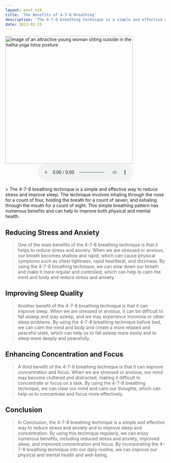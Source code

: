```yaml
---
layout: post.njk
title: 'The Benefits of 4-7-8 Breathing'
description: 'The 4-7-8 breathing technique is a simple and effective way to reduce stress and anxiety and to improve sleep and concentration.'
date: 2023-02-23
---
```


<img src="{{ '/assets/images/breathing.jpg' | url }}" alt="image of an attractive young woman sitting outside in the hatha yoga lotus posture" width="400" class="centered">
</br>
<center>
<audio controls>
<source src="/assets/audio/4-7-8.mp3" type="audio/mpeg">
  Your browser does not support the audio element.
</audio></center><br>
> The 4-7-8 breathing technique is a simple and effective way to reduce stress and improve sleep. The technique involves inhaling through the nose for a count of four, holding the breath for a count of seven, and exhaling through the mouth for a count of eight. This simple breathing pattern has numerous benefits and can help to improve both physical and mental health.

## Reducing Stress and Anxiety
> One of the main benefits of the 4-7-8 breathing technique is that it helps to reduce stress and anxiety. When we are stressed or anxious, our breath becomes shallow and rapid, which can cause physical symptoms such as chest tightness, rapid heartbeat, and dizziness. By using the 4-7-8 breathing technique, we can slow down our breath and make it more regular and controlled, which can help to calm the mind and body and reduce stress and anxiety.

## Improving Sleep Quality
> Another benefit of the 4-7-8 breathing technique is that it can improve sleep. When we are stressed or anxious, it can be difficult to fall asleep and stay asleep, and we may experience insomnia or other sleep problems. By using the 4-7-8 breathing technique before bed, we can calm the mind and body and create a more relaxed and peaceful state, which can help us to fall asleep more easily and to sleep more deeply and peacefully.

## Enhancing Concentration and Focus
> A third benefit of the 4-7-8 breathing technique is that it can improve concentration and focus. When we are stressed or anxious, our mind may become cluttered and distracted, making it difficult to concentrate or focus on a task. By using the 4-7-8 breathing technique, we can clear our mind and calm our thoughts, which can help us to concentrate and focus more effectively.

## Conclusion
> In Conclusion, the 4-7-8 breathing technique is a simple and effective way to reduce stress and anxiety and to improve sleep and concentration. By using this technique regularly, we can enjoy numerous benefits, including reduced stress and anxiety, improved sleep, and improved concentration and focus. By incorporating the 4-7-8 breathing technique into our daily routine, we can improve our physical and mental health and well-being.
